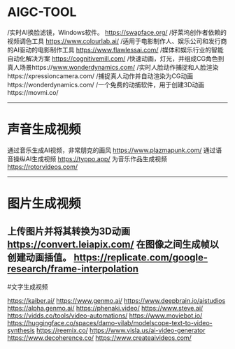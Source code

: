 # AIGC-TOOL
/实时AI换脸滤镜，Windows软件。    https://swapface.org/
/好莱坞创作者依赖的视频调色工具    https://www.colourlab.ai/
/适用于电影制作人、娱乐公司和发行商的AI驱动的电影制作工具    https://www.flawlessai.com/
/媒体和娱乐行业的智能自动化解决方案    https://cognitivemill.com/ 
/快速动画，灯光，并组成CG角色到真人场景https://www.wonderdynamics.com/
/实时人脸动作捕捉和人脸渲染https://xpressioncamera.com/
/捕捉真人动作并自动渲染为CG动画https://wonderdynamics.com/
/一个免费的动捕软件，用于创建3D动画https://movmi.co/

------
# 声音生成视频

通过音乐生成AI视频，非常朋克的画风    https://www.plazmapunk.com/
通过语音操纵AI生成视频    https://typpo.app/
为音乐作品生成视频    https://rotorvideos.com/

--------

# 图片生成视频

上传图片并将其转换为3D动画    https://convert.leiapix.com/
在图像之间生成帧以创建动画插值。    https://replicate.com/google-research/frame-interpolation 
-------
#文字生成视频

https://kaiber.ai/
https://www.genmo.ai/
https://www.deepbrain.io/aistudios
https://alpha.genmo.ai/
https://phenaki.video/
https://www.steve.ai/
https://vidds.co/tools/video-automations/
https://www.moviebot.io/
https://huggingface.co/spaces/damo-vilab/modelscope-text-to-video-synthesis
https://reemix.co/
https://www.visla.us/ai-video-generator
https://www.decoherence.co/
https://www.createaivideos.com/
